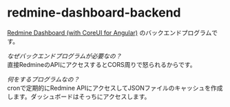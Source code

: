 # redmine-dashboard-backend

[Redmine Dashboard (with CoreUI for Angular)](https://github.com/8amjp/redmine-dashboard-coreui-angular) のバックエンドプログラムです。

*なぜバックエンドプログラムが必要なの？*  
直接RedmineのAPIにアクセスするとCORS周りで怒られるからです。

*何をするプログラムなの？*  
cronで定期的にRedmine APIにアクセスしてJSONファイルのキャッシュを作成します。ダッシュボードはそっちにアクセスします。
